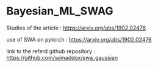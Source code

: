 # Bayesian_ML_SWAG

Studies of the article : https://arxiv.org/abs/1902.02476

use of SWA on pytorch : https://arxiv.org/abs/1902.02476

link to the referd github repository : https://github.com/wjmaddox/swa_gaussian
